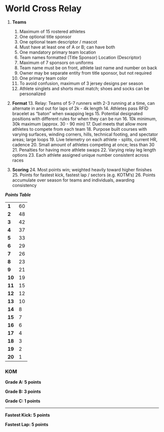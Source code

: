 # World Cross Relay

1. **Teams**
    1. Maximum of 15 rostered athletes
    2. One optional title sponsor
    3. One optional team descriptor / mascot
    4. Must have at least one of A or B; can have both
    5. One mandatory primary team location
    6. Team names formatted (Title Sponsor) Location (Descriptor)
    7. Maximum of 7 sponsors on uniforms
    8. Team name must be on front, athlete last name and number on back
    9. Owner may be separate entity from title sponsor, but not required
    10. One primary team color
    11. To avoid confusion, maximum of 3 jersey designs per season
    12. Athlete singlets and shorts must match; shoes and socks can be personalized
2. **Format**
    13. Relay: Teams of 5-7 runners with 2-3 running at a time, can alternate in and out for laps of 2k - 4k length
    14. Athletes pass RFID bracelet as “baton” when swapping legs
    15. Potential designated positions with different rules for when they can be run
    16. 10k minimum, 30k maximum (approx. 30 - 90 min)
    17. Duel meets that allow more athletes to compete from each team
    18. Purpose built courses with varying surfaces, winding corners, hills, technical footing, and spectator areas; large loops
    19. Live telemetry on each athlete - splits, current HR, cadence
    20. Small amount of athletes competing at once; less than 30
    21. Penalties for having more athlete swaps
    22. Varying relay leg length options
    23. Each athlete assigned unique number consistent across races


3. **Scoring**
    24. Most points win; weighted heavily toward higher finishes
    25. Points for fastest kick, fastest lap / sectors (e.g. KOTM’s)
    26. Points accumulate over season for teams and individuals, awarding consistency

**_Points Table_**


<table>
  <tr>
   <td><strong>1</strong>
   </td>
   <td>60
   </td>
  </tr>
  <tr>
   <td><strong>2</strong>
   </td>
   <td>48
   </td>
  </tr>
  <tr>
   <td><strong>3</strong>
   </td>
   <td>42
   </td>
  </tr>
  <tr>
   <td><strong>4</strong>
   </td>
   <td>37
   </td>
  </tr>
  <tr>
   <td><strong>5</strong>
   </td>
   <td>33
   </td>
  </tr>
  <tr>
   <td><strong>6</strong>
   </td>
   <td>29
   </td>
  </tr>
  <tr>
   <td><strong>7</strong>
   </td>
   <td>26
   </td>
  </tr>
  <tr>
   <td><strong>8</strong>
   </td>
   <td>23
   </td>
  </tr>
  <tr>
   <td><strong>9</strong>
   </td>
   <td>21
   </td>
  </tr>
  <tr>
   <td><strong>10</strong>
   </td>
   <td>19
   </td>
  </tr>
  <tr>
   <td><strong>11</strong>
   </td>
   <td>15
   </td>
  </tr>
  <tr>
   <td><strong>12</strong>
   </td>
   <td>12
   </td>
  </tr>
  <tr>
   <td><strong>13</strong>
   </td>
   <td>10
   </td>
  </tr>
  <tr>
   <td><strong>14</strong>
   </td>
   <td>8
   </td>
  </tr>
  <tr>
   <td><strong>15</strong>
   </td>
   <td>7
   </td>
  </tr>
  <tr>
   <td><strong>16</strong>
   </td>
   <td>6
   </td>
  </tr>
  <tr>
   <td><strong>17</strong>
   </td>
   <td>4
   </td>
  </tr>
  <tr>
   <td><strong>18</strong>
   </td>
   <td>3
   </td>
  </tr>
  <tr>
   <td><strong>19</strong>
   </td>
   <td>2
   </td>
  </tr>
  <tr>
   <td><strong>20</strong>
   </td>
   <td>1
   </td>
  </tr>
</table>


### KOM

**Grade A: 5 points**

**Grade B: 3 points**

**Grade C: 1 points**

---
**Fastest Kick: 5 points**

**Fastest Lap: 5 points**
